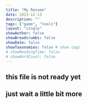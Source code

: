 ```yaml
---
title: "My Resume" 
date: 2023-12-13
description: ""
tags: ["game", "tools"]
layout: "single"
showAuthor: false
showBreadcrumbs: false
showDate: false
showTaxonomies: false # show tags
# showReadingTime: false
# showWordCount: false
---
```

## this file is not ready yet

## just wait a little bit more